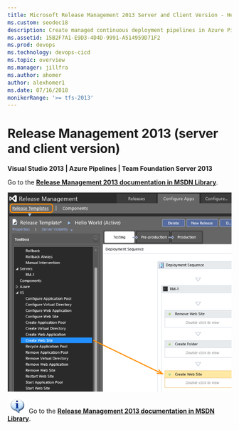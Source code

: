 ```yaml
---
title: Microsoft Release Management 2013 Server and Client Version - Help Contents
ms.custom: seodec18
description: Create managed continuous deployment pipelines in Azure Pipelines or TFS using Release Management 2013 (server and client version)
ms.assetid: 15B2F7A1-E9D3-4D4D-9991-A514959D71F2
ms.prod: devops
ms.technology: devops-cicd
ms.topic: overview
ms.manager: jillfra
ms.author: ahomer
author: alexhomer1
ms.date: 07/16/2018
monikerRange: '>= tfs-2013'
---
```


# Release Management 2013 (server and client version)

**Visual Studio 2013 | Azure Pipelines | Team Foundation Server 2013**  

Go to the **[Release Management 2013 documentation in MSDN Library](https://msdn.microsoft.com/library/dn217874%28v%3Dvs.120%29.aspx)**.

![Manage your release in RM 2013](_img/overview-05.png)

![information](_img/info1.png) 
Go to the **[Release Management 2013 documentation in MSDN Library](https://msdn.microsoft.com/library/dn217874%28v%3Dvs.120%29.aspx)**.

